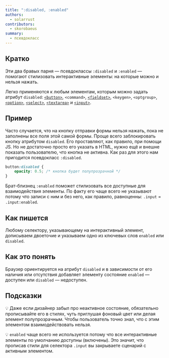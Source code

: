 ```yaml
---
title: ":disabled, :enabled"
authors:
  - solarrust
contributors:
  - skorobaeus
summary:
  - псевдокласс
---
```


## Кратко

Эти два бравых парня — псевдоклассы `:disabled` и `:enabled` — помогают стилизовать интерактивные элементы: на которые можно и нельзя нажать.

Легко применяются к любым элементам, которым можно задать атрибут `disabled`: [`<button>`](/html/doka/button), `<command>`, [`<fieldset>`](/html/doka/fieldset), `<keygen>`, `<optgroup>`, [`<option>`](/html/option), [`<select>`](/html/doka/select), [`<textarea>`](/html/doka/textarea) и [`<input>`](/html/doka/input).

## Пример

Часто случается, что на кнопку отправки формы нельзя нажать, пока не заполнены все поля этой самой формы. Проще всего заблокировать кнопку атрибутом `disabled`. Его проставляют, как правило, при помощи JS. Но не достаточно просто его указать в HTML, нужно ещё и внешне показать пользователю, что кнопка не активна. Как раз для этого нам пригодится псевдокласс `:disabled`.

```css
button:disabled {
    opacity: 0.5; /* кнопка будет полупрозрачной */
}
```

Брат-близнец `:enabled` поможет стилизовать все доступные для взаимодействия элементы. По факту его чаще всего не указывают потому что записи с ним и без него, как правило, равноценны: `.input` = `.input:enabled`.

## Как пишется

Любому селектору, указывающему на интерактивный элемент, дописываем двоеточие и указываем одно из ключевых слов `enabled` или `disabled`.

## Как это понять

Браузер ориентируется на атрибут `disabled` и в зависимости от его наличия или отсутствия добавляет элементу состояние `enabled` — доступен или `disabled` — недоступен.

## Подсказки

💡 Даже если дизайнер забыл про неактивное состояние, обязательно прописывайте его в стилях, чуть приглушая фоновый цвет или делая элемент полупрозрачным. Чтобы пользователь точно знал, что с этим элементом взаимодействовать нельзя.

💡 `enabled` чаще всего не используется потому что все интерактивные элементы по умолчанию доступны (включены). Это значит, что прописав стили для селектора `.input` вы закрываете сценарий с активным элементом.
